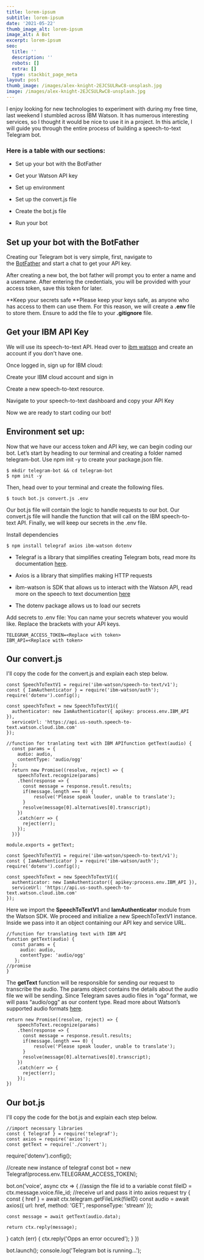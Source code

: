 ```yaml
---
title: lorem-ipsum
subtitle: lorem-ipsum
date: '2021-05-22'
thumb_image_alt: lorem-ipsum
image_alt: A Bot
excerpt: lorem-ipsum
seo:
  title: ''
  description: ''
  robots: []
  extra: []
  type: stackbit_page_meta
layout: post
thumb_image: /images/alex-knight-2EJCSULRwC8-unsplash.jpg
image: /images/alex-knight-2EJCSULRwC8-unsplash.jpg
---
```

I enjoy looking for new technologies to experiment with during my free time, last weekend I stumbled across IBM Watson. It has numerous interesting services, so I thought it would be nice to use it in a project. In this article, I will guide you through the entire process of building a speech-to-text Telegram bot.

### Here is a table with our sections:

*   Set up your bot with the BotFather

*   Get your Watson API key

*   Set up environment

*   Set up the convert.js file

*   Create the bot.js file

*   Run your bot

## Set up your bot with the BotFather

Creating our Telegram bot is very simple, first, navigate to the [BotFather](https://t.me/botfather) and start a chat to get your API key.

After creating a new bot, the bot father will prompt you to enter a name and a username. After entering the credentials, you will be provided with your access token, save this token for later.

\*\*Keep your secrets safe
\*\*Please keep your keys safe, as anyone who has access to them can use them. For this reason, we will create a **.env** file to store them. Ensure to add the file to your **.gitignore** file.

###

## Get your IBM API Key

We will use its speech-to-text API. Head over to [ibm watson](https://www.ibm.com/watson) and create an account if you don't have one.

Once logged in, sign up for IBM cloud:

Create your IBM cloud account and sign in

Create a new speech-to-text resource.

Navigate to your speech-to-text dashboard and copy your API Key

Now we are ready to start coding our bot!

## &#xA;Environment set up:

Now that we have our access token and API key, we can begin coding our bot. Let’s start by heading to our terminal and creating a folder named telegram-bot. Use npm init -y to create your package.json file.

```
$ mkdir telegram-bot && cd telegram-bot
$ npm init -y

```

Then, head over to your terminal and create the following files.

    $ touch bot.js convert.js .env

Our bot.js file will contain the logic to handle requests to our bot. Our convert.js file will handle the function that will call on the IBM speech-to-text API. Finally, we will keep our secrets in the .env file.

Install dependencies

    $ npm install telegraf axios ibm-watson dotenv

*   Telegraf is a library that simplifies creating Telegram bots, read more its documentation [here](https://telegraf.js.org/).

*   Axios is a library that simplifies making HTTP requests

*   ibm-watson is SDK that allows us to interact with the Watson API, read more on the speech to text documention [here](https://cloud.ibm.com/docs/speech-to-text?topic=speech-to-text-gettingStarted#gettingStarted)

*   The dotenv package allows us to load our secrets

Add secrets to .env file:
You can name your secrets whatever you would like. Replace the brackets with your API keys.

    TELEGRAM_ACCESS_TOKEN=<Replace with token>
    IBM_API=<Replace with token>

## Our convert.js

I'll copy the code for the convert.js and explain each step below.

```
const SpeechToTextV1 = require('ibm-watson/speech-to-text/v1');
const { IamAuthenticator } = require('ibm-watson/auth');
require('dotenv').config();

const speechToText = new SpeechToTextV1({
  authenticator: new IamAuthenticator({ apikey: process.env.IBM_API }),
  serviceUrl: 'https://api.us-south.speech-to-text.watson.cloud.ibm.com'
});

//function for tranlating text with IBM APIfunction getText(audio) {
  const params = {
    audio: audio,
    contentType: 'audio/ogg'
  };
  return new Promise((resolve, reject) => {
    speechToText.recognize(params)
    .then(response => {
      const message = response.result.results;
      if(message.length === 0) {
          resolve('Please speak louder, unable to translate');
      }
      resolve(message[0].alternatives[0].transcript);
    })
    .catch(err => {
      reject(err);
    });
  })}

module.exports = getText;

```

```
const SpeechToTextV1 = require('ibm-watson/speech-to-text/v1');
const { IamAuthenticator } = require('ibm-watson/auth');
require('dotenv').config();

const speechToText = new SpeechToTextV1({
  authenticator: new IamAuthenticator({ apikey:process.env.IBM_API }),
  serviceUrl: 'https://api.us-south.speech-to-text.watson.cloud.ibm.com'
});

```

Here we import the **SpeechToTextV1** and **IamAuthenticator** module from the Watson SDK. We proceed and initialize a new SpeechToTextV1 instance. Inside we pass into it an object containing our API key and service URL.

    //function for translating text with IBM API
    function getText(audio) {
      const params = {
         audio: audio,
         contentType: 'audio/ogg'
       };
    //promise
    }

The **getText** function will be responsible for sending our request to transcribe the audio. The params object contains the details about the audio file we will be sending. Since Telegram saves audio files in “oga” format, we will pass “audio/ogg” as our content type. Read more about Watson’s supported audio formats [here](https://cloud.ibm.com/docs/text-to-speech-data?topic=text-to-speech-data-audioFormats).

    return new Promise((resolve, reject) => {
        speechToText.recognize(params)
        .then(response => {
          const message = response.result.results;
          if(message.length === 0) {
              resolve('Please speak louder, unable to translate');
          }
          resolve(message[0].alternatives[0].transcript);
        })
        .catch(err => {
          reject(err);
        });
    })

## Our bot.js

I'll copy the code for the bot.js and explain each step below.

    //import necessary libraries
    const { Telegraf } = require('telegraf');
    const axios = require('axios');
    const getText = require('./convert');

require('dotenv').config();

//create new instance of telegraf
const bot = new Telegraf(process.env.TELEGRAM_ACCESS_TOKEN);

bot.on('voice',  async ctx => {
//assign the file id to a variable
const fileID = ctx.message.voice.file_id;
//receive url and pass it into axios request
try {
const { href } = await ctx.telegram.getFileLink(fileID)
const audio = await axios({
url: href,
method: 'GET',
responseType: 'stream'
});

    const message = await getText(audio.data);

    return ctx.reply(message);

} catch (err) {
ctx.reply('Opps an error occured');
}
})

bot.launch();
console.log('Telegram bot is running...');

